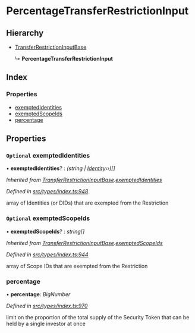# PercentageTransferRestrictionInput

## Hierarchy

* [TransferRestrictionInputBase](transferrestrictioninputbase.md)

  ↳ **PercentageTransferRestrictionInput**

## Index

### Properties

* [exemptedIdentities](percentagetransferrestrictioninput.md#optional-exemptedidentities)
* [exemptedScopeIds](percentagetransferrestrictioninput.md#optional-exemptedscopeids)
* [percentage](percentagetransferrestrictioninput.md#percentage)

## Properties

### `Optional` exemptedIdentities

• **exemptedIdentities**? : _\(string \|_ [_Identity_](../classes/identity.md)_‹›\)\[\]_

_Inherited from_ [_TransferRestrictionInputBase_](transferrestrictioninputbase.md)_._[_exemptedIdentities_](transferrestrictioninputbase.md#optional-exemptedidentities)

_Defined in_ [_src/types/index.ts:948_](https://github.com/PolymathNetwork/polymesh-sdk/blob/7362b318/src/types/index.ts#L948)

array of Identities \(or DIDs\) that are exempted from the Restriction

### `Optional` exemptedScopeIds

• **exemptedScopeIds**? : _string\[\]_

_Inherited from_ [_TransferRestrictionInputBase_](transferrestrictioninputbase.md)_._[_exemptedScopeIds_](transferrestrictioninputbase.md#optional-exemptedscopeids)

_Defined in_ [_src/types/index.ts:944_](https://github.com/PolymathNetwork/polymesh-sdk/blob/7362b318/src/types/index.ts#L944)

array of Scope IDs that are exempted from the Restriction

### percentage

• **percentage**: _BigNumber_

_Defined in_ [_src/types/index.ts:970_](https://github.com/PolymathNetwork/polymesh-sdk/blob/7362b318/src/types/index.ts#L970)

limit on the proportion of the total supply of the Security Token that can be held by a single investor at once

